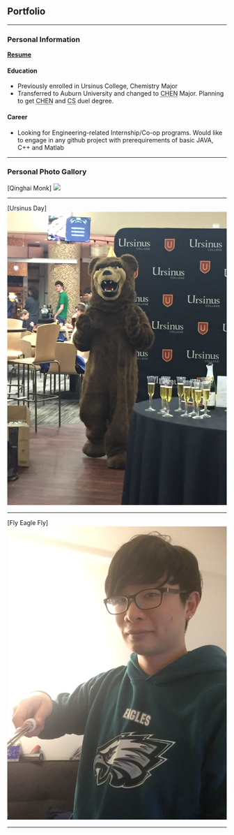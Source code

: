 ## Portfolio

---
### Personal Information

[**Resume**](https://drive.google.com/file/d/1W-j7iMxHNAVJEOdyics1a1Lstx7_eXbT/view?usp=sharing)<br>

#### Education
- Previously enrolled in Ursinus College, Chemistry Major
- Transferred to Auburn University and changed to <abbr title= "Chemical Engieerning">CHEN</abbr> Major. Planning to get <abbr title= "Chemical Engieerning">CHEN</abbr> and <abbr title= "Computer Science">CS</abbr> duel degree.<br>
#### Career
- Looking for Engineering-related Internship/Co-op programs. Would like to engage in any github project with prerequirements of basic JAVA, C++ and Matlab

---

### Personal Photo Gallory  

[Qinghai Monk]
<img src="images/Photo1.jpg"/>

---
[Ursinus Day]
<img src="images/Ursinus photo.jpg"/>

---
[Fly Eagle Fly]
<img src="images/Personalphoto1.jpg"/>

---

